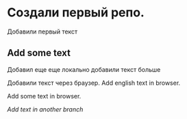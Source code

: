 # Создали первый репо.

Добавили первый текст
## Add some text

Добавил еще еще локально
добавили текст больше

Добавили текст через браузер. Add english text in browser.

Add some text in browser.

*Add text in another branch*